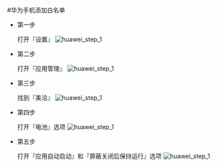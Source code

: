 #华为手机添加白名单
* 第一步

  打开『设置』
  ![huawei_step_1](https://raw.githubusercontent.com/lorcanluo/androidwhitelist/master/huawei/pic/huawei_step1.png)
  
* 第二步
  
  打开『应用管理』
  ![huawei_step_1](https://raw.githubusercontent.com/lorcanluo/androidwhitelist/master/huawei/pic/huawei_step2.png)
  
* 第三步

	找到『美洽』
	![huawei_step_1](https://raw.githubusercontent.com/lorcanluo/androidwhitelist/master/huawei/pic/huawei_step3.png)


* 第四步

	打开『电池』选项
	![huawei_step_1](https://raw.githubusercontent.com/lorcanluo/androidwhitelist/master/huawei/pic/huawei_step4.png)
	
* 第五步

	打开『应用自动启动』和『屏蔽关闭后保持运行』选项
	![huawei_step_1](https://raw.githubusercontent.com/lorcanluo/androidwhitelist/master/huawei/pic/huawei_step5.png)
  
  



